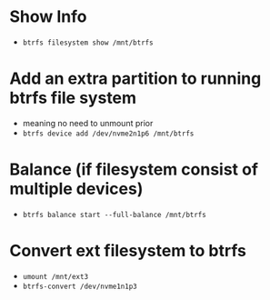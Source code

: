 # Show Info
- `btrfs filesystem show /mnt/btrfs`

# Add an extra partition to running btrfs file system
- meaning no need to unmount prior
- `btrfs device add /dev/nvme2n1p6 /mnt/btrfs`

# Balance (if filesystem consist of multiple devices)
- `btrfs balance start --full-balance /mnt/btrfs`

# Convert ext filesystem to btrfs
- `umount /mnt/ext3`
- `btrfs-convert /dev/nvme1n1p3`
